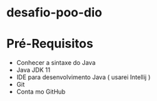 # desafio-poo-dio

# Pré-Requisitos
- Conhecer a sintaxe do Java
- Java JDK 11
- IDE para desenvolvimento Java ( usarei Intellij )
- Git
- Conta mo GitHub

